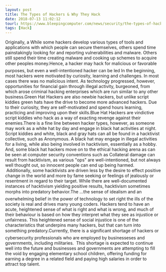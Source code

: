 ```yaml
---
layout: post
title: The Types of Hackers & Why They Hack
date: 2018-07-13 11:02:12
tourl: https://www.bleepingcomputer.com/news/security/the-types-of-hackers-and-why-they-hack/
tags: [Hack]
---
```

Originally, a While some hackers develop various types of tools and applications with which people can secure themselves, others spend time painstakingly looking for and reporting vulnerabilities and malware. Others still spend their time creating malware and cooking up schemes to acquire other peoples money.Hence, a hacker may hack for malicious or favorable purposes, but even a well-intentioned hacker can be led In the beginning, most hackers were motivated by curiosity, learning and challenges. In most cases there was no malicious intent. As technology progressed, however, opportunities for financial gain through illegal activity, burgeoned, from which arose criminal hacking enterprises which are run similar to any other business.Green Hat Hackers are also newbie hackers, but unlike script kiddies green hats have the drive to become more advanced hackers. Due to their curiosity, they are self-motivated and spend hours learning, practicing and improving upon their skills.Blue Hat Hackers are vindictive script kiddies who hack as a way of exacting revenge against their enemies.There is a fine line between hacker types, however, as someone may work as a white hat by day and engage in black hat activities at night. Script kiddies and white, black and gray hats can all be found in a hacktivist collective, such as Anonymous. A black hat may engage in illegal activities for a living, while also being involved in hacktivism, essentially as a hobby. And, some black hat hackers move on to the ethical hacking arena as can be seen at computer security conventions such as Collateral damage can result from hacktivism, as various "ops" are well-intentioned, but not always well thought out, so innocent people can end up being harmed.  Additionally, some hacktivists are driven less by the desire to effect positive change in the world and more by fame seeking or feelings of jealously or resentment in regard to their target. While there are well-documented instances of hacktivism yielding positive results, hacktivism sometimes morphs into predatory behavior.The ...the sense of idealism and an overwhelming belief in the power of technology to set right the ills of the society is real and drives many young coders. Hackers tend to have an acute, heightened sense of what is right and what is wrong, and much of their behaviour is based on how they interpret what they see as injustice or unfairness. This heightened sense of social injustice is one of the characteristics that underpins many hackers, but that can turn into something predatory.Currently, there is a significant shortage of hackers or cybersecurity professionals who are employed by businesseses and governments, including militaries.  This shortage is expected to continue well into the future and businesses and governments are attempting to fill the void by engaging elementary school children, offering funding for earning a degree in a related field and paying high salaries in order to attract top talent.